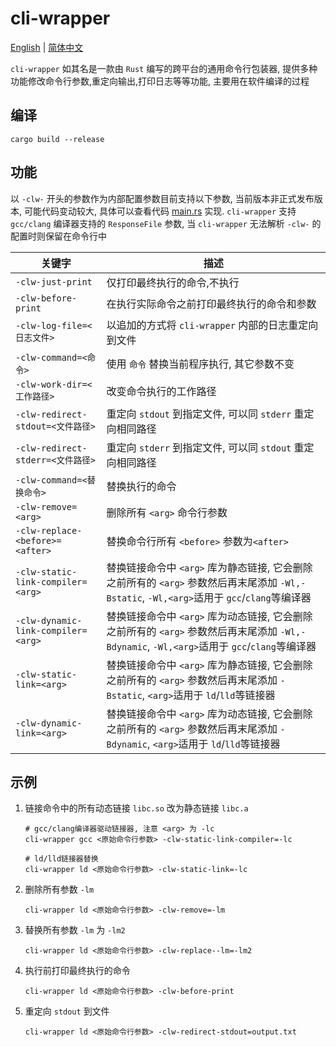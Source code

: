 # cli-wrapper

[English](README.md) | [简体中文](README_CN.md)

`cli-wrapper` 如其名是一款由 `Rust` 编写的跨平台的通用命令行包装器, 提供多种功能修改命令行参数,重定向输出,打印日志等等功能, 主要用在软件编译的过程

## 编译

```shell
cargo build --release
```

## 功能

以 `-clw-` 开头的参数作为内部配置参数目前支持以下参数, 当前版本非正式发布版本, 可能代码变动较大, 具体可以查看代码 [main.rs](src/main.rs) 实现.
`cli-wrapper` 支持 `gcc/clang` 编译器支持的 `ResponseFile` 参数, 当 `cli-wrapper` 无法解析 `-clw-` 的配置时则保留在命令行中

| 关键字                             | 描述                                                                                                                                        |
| ---------------------------------- | ------------------------------------------------------------------------------------------------------------------------------------------- |
| `-clw-just-print`                  | 仅打印最终执行的命令,不执行                                                                                                                 |
| `-clw-before-print`                | 在执行实际命令之前打印最终执行的命令和参数                                                                                                  |
| `-clw-log-file=<日志文件>`         | 以追加的方式将 `cli-wrapper` 内部的日志重定向到文件                                                                                         |
| `-clw-command=<命令>`              | 使用 `命令` 替换当前程序执行, 其它参数不变                                                                                                  |
| `-clw-work-dir=<工作路径>`         | 改变命令执行的工作路径                                                                                                                      |
| `-clw-redirect-stdout=<文件路径>`  | 重定向 `stdout` 到指定文件, 可以同 `stderr` 重定向相同路径                                                                                  |
| `-clw-redirect-stderr=<文件路径>`  | 重定向 `stderr` 到指定文件, 可以同 `stdout` 重定向相同路径                                                                                  |
| `-clw-command=<替换命令>`          | 替换执行的命令                                                                                                                              |
| `-clw-remove=<arg>`                | 删除所有 `<arg>` 命令行参数                                                                                                                 |
| `-clw-replace-<before>=<after>`    | 替换命令行所有 `<before>` 参数为`<after>`                                                                                                   |
| `-clw-static-link-compiler=<arg>`  | 替换链接命令中 `<arg>` 库为静态链接, 它会删除之前所有的 `<arg>` 参数然后再末尾添加 `-Wl,-Bstatic`, `-Wl,<arg>`适用于 `gcc`/`clang`等编译器  |
| `-clw-dynamic-link-compiler=<arg>` | 替换链接命令中 `<arg>` 库为动态链接, 它会删除之前所有的 `<arg>` 参数然后再末尾添加 `-Wl,-Bdynamic`, `-Wl,<arg>`适用于 `gcc`/`clang`等编译器 |
| `-clw-static-link=<arg>`           | 替换链接命令中 `<arg>` 库为静态链接, 它会删除之前所有的 `<arg>` 参数然后再末尾添加 `-Bstatic`, `<arg>`适用于 `ld`/`lld`等链接器             |
| `-clw-dynamic-link=<arg>`          | 替换链接命令中 `<arg>` 库为动态链接, 它会删除之前所有的 `<arg>` 参数然后再末尾添加 `-Bdynamic`, `<arg>`适用于 `ld`/`lld`等链接器            |

## 示例

1. 链接命令中的所有动态链接 `libc.so` 改为静态链接 `libc.a`

   ```shell
   # gcc/clang编译器驱动链接器, 注意 <arg> 为 -lc
   cli-wrapper gcc <原始命令行参数> -clw-static-link-compiler=-lc

   # ld/lld链接器替换
   cli-wrapper ld <原始命令行参数> -clw-static-link=-lc
   ```

2. 删除所有参数 `-lm`
   ```shell
   cli-wrapper ld <原始命令行参数> -clw-remove=-lm
   ```
3. 替换所有参数 `-lm` 为 `-lm2`

   ```shell
   cli-wrapper ld <原始命令行参数> -clw-replace--lm=-lm2
   ```

4. 执行前打印最终执行的命令

   ```shell
   cli-wrapper ld <原始命令行参数> -clw-before-print
   ```

5. 重定向 `stdout` 到文件
   ```shell
   cli-wrapper ld <原始命令行参数> -clw-redirect-stdout=output.txt
   ```
